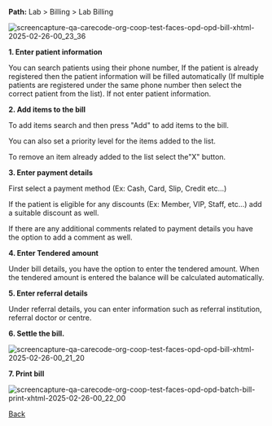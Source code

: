 **Path:**
Lab > Billing > Lab Billing

![screencapture-qa-carecode-org-coop-test-faces-opd-opd-bill-xhtml-2025-02-26-00_23_36](https://github.com/user-attachments/assets/30e5879b-7947-4d8f-b2cd-e8d3ff61354d)


**1. Enter patient information**

You can search patients using their phone number, If the patient is already registered then the patient information will be filled automatically (If multiple patients are registered under the same phone number then select the correct patient from the list). If not enter patient information.

**2. Add items to the bill**

To add items search and then press "Add" to add items to the bill.

You can also set a priority level for the items added to the list.

To remove an item already added to the list select the"X" button.

**3. Enter payment details**

First select a payment method (Ex: Cash, Card, Slip, Credit etc...)

If the patient is eligible for any discounts (Ex: Member, VIP, Staff, etc...) add a suitable discount as well.

If there are any additional comments related to payment details you have the option to add a comment as well.

**4. Enter Tendered amount**

Under bill details, you have the option to enter the tendered amount. When the tendered amount is entered the balance will be calculated automatically.

**5. Enter referral details**

Under referral details, you can enter information such as referral institution, referral doctor or centre.

**6. Settle the bill.**

![screencapture-qa-carecode-org-coop-test-faces-opd-opd-bill-xhtml-2025-02-26-00_21_20](https://github.com/user-attachments/assets/6a0229c2-d960-47bb-967c-4b8622fab109)

**7. Print bill**
 
![screencapture-qa-carecode-org-coop-test-faces-opd-opd-batch-bill-print-xhtml-2025-02-26-00_22_00](https://github.com/user-attachments/assets/edd98d2a-97ad-4107-acda-454c304ebd2e)

[Back](https://github.com/hmislk/hmis/wiki/Laboratory-Billing)
